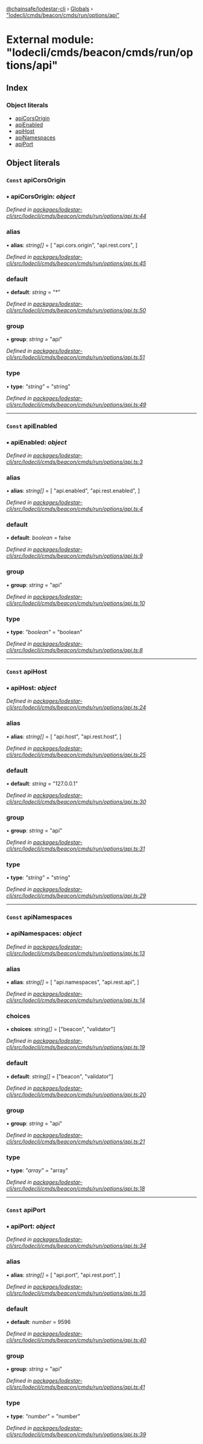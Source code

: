 [@chainsafe/lodestar-cli](../README.md) › [Globals](../globals.md) › ["lodecli/cmds/beacon/cmds/run/options/api"](_lodecli_cmds_beacon_cmds_run_options_api_.md)

# External module: "lodecli/cmds/beacon/cmds/run/options/api"

## Index

### Object literals

* [apiCorsOrigin](_lodecli_cmds_beacon_cmds_run_options_api_.md#const-apicorsorigin)
* [apiEnabled](_lodecli_cmds_beacon_cmds_run_options_api_.md#const-apienabled)
* [apiHost](_lodecli_cmds_beacon_cmds_run_options_api_.md#const-apihost)
* [apiNamespaces](_lodecli_cmds_beacon_cmds_run_options_api_.md#const-apinamespaces)
* [apiPort](_lodecli_cmds_beacon_cmds_run_options_api_.md#const-apiport)

## Object literals

### `Const` apiCorsOrigin

### ▪ **apiCorsOrigin**: *object*

*Defined in [packages/lodestar-cli/src/lodecli/cmds/beacon/cmds/run/options/api.ts:44](https://github.com/ChainSafe/lodestar/blob/bbe465408/packages/lodestar-cli/src/lodecli/cmds/beacon/cmds/run/options/api.ts#L44)*

###  alias

• **alias**: *string[]* = [
    "api.cors.origin",
    "api.rest.cors",
  ]

*Defined in [packages/lodestar-cli/src/lodecli/cmds/beacon/cmds/run/options/api.ts:45](https://github.com/ChainSafe/lodestar/blob/bbe465408/packages/lodestar-cli/src/lodecli/cmds/beacon/cmds/run/options/api.ts#L45)*

###  default

• **default**: *string* = "*"

*Defined in [packages/lodestar-cli/src/lodecli/cmds/beacon/cmds/run/options/api.ts:50](https://github.com/ChainSafe/lodestar/blob/bbe465408/packages/lodestar-cli/src/lodecli/cmds/beacon/cmds/run/options/api.ts#L50)*

###  group

• **group**: *string* = "api"

*Defined in [packages/lodestar-cli/src/lodecli/cmds/beacon/cmds/run/options/api.ts:51](https://github.com/ChainSafe/lodestar/blob/bbe465408/packages/lodestar-cli/src/lodecli/cmds/beacon/cmds/run/options/api.ts#L51)*

###  type

• **type**: *"string"* = "string"

*Defined in [packages/lodestar-cli/src/lodecli/cmds/beacon/cmds/run/options/api.ts:49](https://github.com/ChainSafe/lodestar/blob/bbe465408/packages/lodestar-cli/src/lodecli/cmds/beacon/cmds/run/options/api.ts#L49)*

___

### `Const` apiEnabled

### ▪ **apiEnabled**: *object*

*Defined in [packages/lodestar-cli/src/lodecli/cmds/beacon/cmds/run/options/api.ts:3](https://github.com/ChainSafe/lodestar/blob/bbe465408/packages/lodestar-cli/src/lodecli/cmds/beacon/cmds/run/options/api.ts#L3)*

###  alias

• **alias**: *string[]* = [
    "api.enabled",
    "api.rest.enabled",
  ]

*Defined in [packages/lodestar-cli/src/lodecli/cmds/beacon/cmds/run/options/api.ts:4](https://github.com/ChainSafe/lodestar/blob/bbe465408/packages/lodestar-cli/src/lodecli/cmds/beacon/cmds/run/options/api.ts#L4)*

###  default

• **default**: *boolean* = false

*Defined in [packages/lodestar-cli/src/lodecli/cmds/beacon/cmds/run/options/api.ts:9](https://github.com/ChainSafe/lodestar/blob/bbe465408/packages/lodestar-cli/src/lodecli/cmds/beacon/cmds/run/options/api.ts#L9)*

###  group

• **group**: *string* = "api"

*Defined in [packages/lodestar-cli/src/lodecli/cmds/beacon/cmds/run/options/api.ts:10](https://github.com/ChainSafe/lodestar/blob/bbe465408/packages/lodestar-cli/src/lodecli/cmds/beacon/cmds/run/options/api.ts#L10)*

###  type

• **type**: *"boolean"* = "boolean"

*Defined in [packages/lodestar-cli/src/lodecli/cmds/beacon/cmds/run/options/api.ts:8](https://github.com/ChainSafe/lodestar/blob/bbe465408/packages/lodestar-cli/src/lodecli/cmds/beacon/cmds/run/options/api.ts#L8)*

___

### `Const` apiHost

### ▪ **apiHost**: *object*

*Defined in [packages/lodestar-cli/src/lodecli/cmds/beacon/cmds/run/options/api.ts:24](https://github.com/ChainSafe/lodestar/blob/bbe465408/packages/lodestar-cli/src/lodecli/cmds/beacon/cmds/run/options/api.ts#L24)*

###  alias

• **alias**: *string[]* = [
    "api.host",
    "api.rest.host",
  ]

*Defined in [packages/lodestar-cli/src/lodecli/cmds/beacon/cmds/run/options/api.ts:25](https://github.com/ChainSafe/lodestar/blob/bbe465408/packages/lodestar-cli/src/lodecli/cmds/beacon/cmds/run/options/api.ts#L25)*

###  default

• **default**: *string* = "127.0.0.1"

*Defined in [packages/lodestar-cli/src/lodecli/cmds/beacon/cmds/run/options/api.ts:30](https://github.com/ChainSafe/lodestar/blob/bbe465408/packages/lodestar-cli/src/lodecli/cmds/beacon/cmds/run/options/api.ts#L30)*

###  group

• **group**: *string* = "api"

*Defined in [packages/lodestar-cli/src/lodecli/cmds/beacon/cmds/run/options/api.ts:31](https://github.com/ChainSafe/lodestar/blob/bbe465408/packages/lodestar-cli/src/lodecli/cmds/beacon/cmds/run/options/api.ts#L31)*

###  type

• **type**: *"string"* = "string"

*Defined in [packages/lodestar-cli/src/lodecli/cmds/beacon/cmds/run/options/api.ts:29](https://github.com/ChainSafe/lodestar/blob/bbe465408/packages/lodestar-cli/src/lodecli/cmds/beacon/cmds/run/options/api.ts#L29)*

___

### `Const` apiNamespaces

### ▪ **apiNamespaces**: *object*

*Defined in [packages/lodestar-cli/src/lodecli/cmds/beacon/cmds/run/options/api.ts:13](https://github.com/ChainSafe/lodestar/blob/bbe465408/packages/lodestar-cli/src/lodecli/cmds/beacon/cmds/run/options/api.ts#L13)*

###  alias

• **alias**: *string[]* = [
    "api.namespaces",
    "api.rest.api",
  ]

*Defined in [packages/lodestar-cli/src/lodecli/cmds/beacon/cmds/run/options/api.ts:14](https://github.com/ChainSafe/lodestar/blob/bbe465408/packages/lodestar-cli/src/lodecli/cmds/beacon/cmds/run/options/api.ts#L14)*

###  choices

• **choices**: *string[]* = ["beacon", "validator"]

*Defined in [packages/lodestar-cli/src/lodecli/cmds/beacon/cmds/run/options/api.ts:19](https://github.com/ChainSafe/lodestar/blob/bbe465408/packages/lodestar-cli/src/lodecli/cmds/beacon/cmds/run/options/api.ts#L19)*

###  default

• **default**: *string[]* = ["beacon", "validator"]

*Defined in [packages/lodestar-cli/src/lodecli/cmds/beacon/cmds/run/options/api.ts:20](https://github.com/ChainSafe/lodestar/blob/bbe465408/packages/lodestar-cli/src/lodecli/cmds/beacon/cmds/run/options/api.ts#L20)*

###  group

• **group**: *string* = "api"

*Defined in [packages/lodestar-cli/src/lodecli/cmds/beacon/cmds/run/options/api.ts:21](https://github.com/ChainSafe/lodestar/blob/bbe465408/packages/lodestar-cli/src/lodecli/cmds/beacon/cmds/run/options/api.ts#L21)*

###  type

• **type**: *"array"* = "array"

*Defined in [packages/lodestar-cli/src/lodecli/cmds/beacon/cmds/run/options/api.ts:18](https://github.com/ChainSafe/lodestar/blob/bbe465408/packages/lodestar-cli/src/lodecli/cmds/beacon/cmds/run/options/api.ts#L18)*

___

### `Const` apiPort

### ▪ **apiPort**: *object*

*Defined in [packages/lodestar-cli/src/lodecli/cmds/beacon/cmds/run/options/api.ts:34](https://github.com/ChainSafe/lodestar/blob/bbe465408/packages/lodestar-cli/src/lodecli/cmds/beacon/cmds/run/options/api.ts#L34)*

###  alias

• **alias**: *string[]* = [
    "api.port",
    "api.rest.port",
  ]

*Defined in [packages/lodestar-cli/src/lodecli/cmds/beacon/cmds/run/options/api.ts:35](https://github.com/ChainSafe/lodestar/blob/bbe465408/packages/lodestar-cli/src/lodecli/cmds/beacon/cmds/run/options/api.ts#L35)*

###  default

• **default**: *number* = 9596

*Defined in [packages/lodestar-cli/src/lodecli/cmds/beacon/cmds/run/options/api.ts:40](https://github.com/ChainSafe/lodestar/blob/bbe465408/packages/lodestar-cli/src/lodecli/cmds/beacon/cmds/run/options/api.ts#L40)*

###  group

• **group**: *string* = "api"

*Defined in [packages/lodestar-cli/src/lodecli/cmds/beacon/cmds/run/options/api.ts:41](https://github.com/ChainSafe/lodestar/blob/bbe465408/packages/lodestar-cli/src/lodecli/cmds/beacon/cmds/run/options/api.ts#L41)*

###  type

• **type**: *"number"* = "number"

*Defined in [packages/lodestar-cli/src/lodecli/cmds/beacon/cmds/run/options/api.ts:39](https://github.com/ChainSafe/lodestar/blob/bbe465408/packages/lodestar-cli/src/lodecli/cmds/beacon/cmds/run/options/api.ts#L39)*
